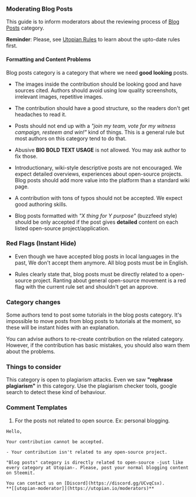 ### Moderating Blog Posts

This guide is to inform moderators about the reviewing process of [Blog Posts](https://utopian.io/blog/review) category. 

**Reminder**: Please, see [Utopian Rules](https://utopian.io/rules) to learn about the upto-date rules first. 


#### Formatting and Content Problems 

Blog posts category is a category that where we need **good looking** posts.

- The images inside the contribution should be looking good and have sources cited. Authors should avoid using low quality screenshots, irrelevant images, repetitive images.

- The contribution should have a good structure, so the readers don't get headaches to read it.

- Posts should not end up with a *"join my team, vote for my witness campaign, resteem and win!"* kind of things. This is a general rule but most authors on this category tend to do that.

- Abusive **BIG BOLD TEXT USAGE** is not allowed. You may ask author to fix those.

- Introductionary, wiki-style descriptive posts are not encouraged. We expect detailed overviews, experiences about open-source projects. Blog posts should add more value into the platform than a standard wiki page. 

- A contribution with tons of typos should not be accepted. We expect good authoring skills.

- Blog posts formatted with *"X thing for Y purpose"* (buzzfeed style) should be only accepted if the post gives **detailed** content on each listed open-source project/application. 


### Red Flags (Instant Hide)

- Even though we have accepted blog posts in local languages in the past, We don't accept them anymore. All blog posts must be in English.

- Rules clearly state that, blog posts must be directly related to a open-source project. Ranting about general open-source movement is a red flag with the current rule set and shouldn't get an approve.

### Category changes

Some authors tend to post some tutorials in the blog posts category. It's impossible to move posts from blog posts to tutorials at the moment, so these will be instant hides with an explanation.

You can advise authors to re-create contribution on the related category. However, if the contribution has basic mistakes, you should also warn them about the problems.

### Things to consider

This category is open to plagiarism attacks. Even we saw **"rephrase plagiarism"** in this category. Use the plagiarism checker tools, google search to detect these kind of behaviour.

### Comment Templates

1. For the posts not related to open source. Ex: personal blogging.

```
Hello,

Your contribution cannot be accepted.

- Your contribution isn't related to any open-source project.

"Blog posts" category is directly related to open-source -just like every category at Utopian-. Please, post your normal blogging content on Steemit.

You can contact us on [Discord](https://discord.gg/UCvqCsx).
**[[utopian-moderator]](https://utopian.io/moderators)**
```







